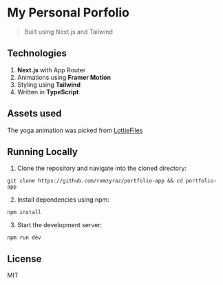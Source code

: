 # My Personal Porfolio

> Built using Next.js and Tailwind

## Technologies

1. **Next.js** with App Router
2. Animations using **Framer Motion**
3. Styling using **Tailwind**
4. Written in **TypeScript**

## Assets used

The yoga animation was picked from [LottieFiles](https://lottiefiles.com/82423-developer-yoga)

## Running Locally
1. Clone the repository and navigate into the cloned directory:
```
git clone https://github.com/ramzyraz/portfolio-app && cd portfolio-app
```
2. Install dependencies using npm:
```
npm install
```
3. Start the development server:
```
npm run dev
```
## License
MIT
